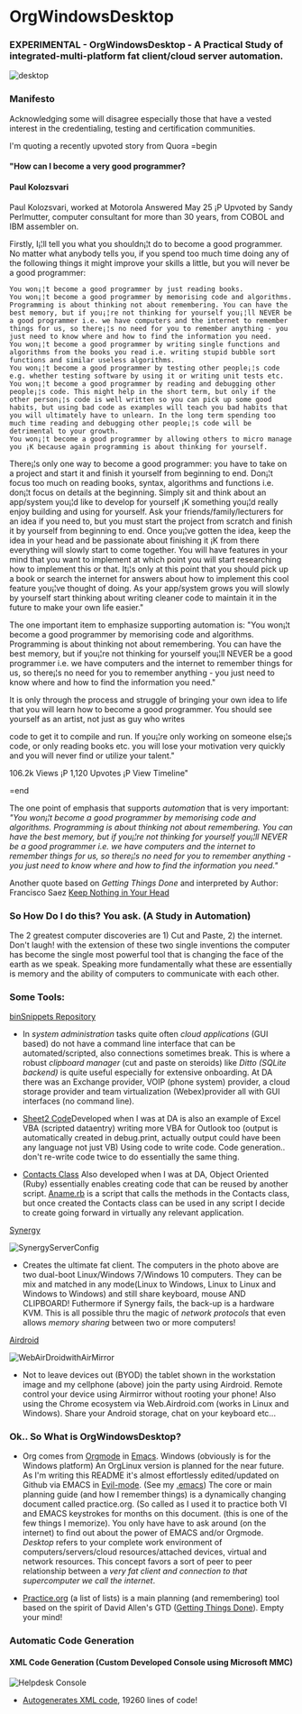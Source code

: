 # OrgWindowsDesktop
### EXPERIMENTAL - OrgWindowsDesktop - A Practical Study of integrated-multi-platform fat client/cloud server automation.
![desktop](https://github.com/RayNieva/OrgWindowsDesktop/blob/master/0128171145a.jpg)
### Manifesto

Acknowledging some will disagree especially those that have a vested interest in the credentialing, testing and certification communities.

I'm quoting a recently upvoted story from Quora
=begin
#### "How can I become a very good programmer?
#### Paul Kolozsvari
Paul Kolozsvari, worked at Motorola
Answered May 25 ¡P Upvoted by Sandy Perlmutter, computer consultant for more than 30 years, from COBOL and IBM assembler on.

Firstly, I¡¦ll tell you what you shouldn¡¦t do to become a good programmer. No matter what anybody tells you, if you spend too much time doing any of the following things it might improve your skills a little, but you will never be a good programmer:

    You won¡¦t become a good programmer by just reading books.
    You won¡¦t become a good programmer by memorising code and algorithms. Programming is about thinking not about remembering. You can have the best memory, but if you¡¦re not thinking for yourself you¡¦ll NEVER be a good programmer i.e. we have computers and the internet to remember things for us, so there¡¦s no need for you to remember anything - you just need to know where and how to find the information you need.
    You won¡¦t become a good programmer by writing single functions and algorithms from the books you read i.e. writing stupid bubble sort functions and similar useless algorithms.
    You won¡¦t become a good programmer by testing other people¡¦s code e.g. whether testing software by using it or writing unit tests etc.
    You won¡¦t become a good programmer by reading and debugging other people¡¦s code. This might help in the short term, but only if the other person¡¦s code is well written so you can pick up some good habits, but using bad code as examples will teach you bad habits that you will ultimately have to unlearn. In the long term spending too much time reading and debugging other people¡¦s code will be detrimental to your growth.
    You won¡¦t become a good programmer by allowing others to micro manage you ¡K because again programming is about thinking for yourself.

There¡¦s only one way to become a good programmer: you have to take on a project and start it and finish it yourself from beginning to end. Don¡¦t focus too much on reading books, syntax, algorithms and functions i.e. don¡¦t focus on details at the beginning. Simply sit and think about an app/system you¡¦d like to develop for yourself ¡K something you¡¦d really enjoy building and using for yourself. Ask your friends/family/lecturers for an idea if you need to, but you must start the project from scratch and finish it by yourself from beginning to end. Once you¡¦ve gotten the idea, keep the idea in your head and be passionate about finishing it ¡K from there everything will slowly start to come together. You will have features in your mind that you want to implement at which point you will start researching how to implement this or that. It¡¦s only at this point that you should pick up a book or search the internet for answers about how to implement this cool feature you¡¦ve thought of doing. As your app/system grows you will slowly by yourself start thinking about writing cleaner code to maintain it in the future to make your own life easier."

The one important item to emphasize supporting automation is:
"You won¡¦t become a good programmer by memorising code and algorithms. Programming is about thinking not about remembering. You can have the best memory, but if you¡¦re not thinking for yourself you¡¦ll NEVER be a good programmer i.e. we have computers and the internet to remember things for us, so there¡¦s no need for you to remember anything - you just need to know where and how to find the information you need."


It is only through the process and struggle of bringing your own idea to life that you will learn how to become a good programmer. You should see yourself as an artist, not just as guy who writes

code to get it to compile and run. If you¡¦re only working on someone else¡¦s code, or only reading books etc. you will lose your motivation very quickly and you will never find or utilize your talent."

106.2k Views ¡P 1,120 Upvotes ¡P View Timeline"

=end

The one point of emphasis that supports _automation_ that is very important: 
*"You won¡¦t become a good programmer by memorising code and algorithms. Programming is about thinking not about  remembering. You can have the best memory, but if you¡¦re not thinking for yourself you¡¦ll NEVER be a good  programmer i.e. we have computers and the internet to remember things for us, so there¡¦s no need for you to remember anything - you just need to know where and how to find the information you need."*

Another quote based on *Getting Things Done* and interpreted by Author: Francisco Saez
[Keep Nothing in Your Head](https://facilethings.com/blog/en/habits)

### So How Do I do this? You ask. (A Study in Automation)

The 2 greatest computer discoveries are 1) Cut and Paste,  2) the internet. Don't laugh! with the extension of these two single inventions the computer has become the single most powerful tool that is changing the face of the earth as we speak. Speaking more fundamentally what these are essentially is memory and the ability of computers to communicate with each other.

### Some Tools:

[binSnippets Repository](https://github.com/RayNieva/binSnippets)

- In _system administration_ tasks quite often _cloud applications_ (GUI based) do not have a command line interface that can be automated/scripted, also connections sometimes break. This is where a robust _clipboard manager_ (cut and paste on steroids) like _Ditto (SQLite backend)_ is quite useful especially for extensive onboarding. At DA there was an Exchange provider, VOIP (phone system) provider, a cloud storage provider and team virtualization (Webex)provider all with GUI interfaces (no command line).

- [Sheet2 Code](https://github.com/RayNieva/binSnippets/blob/master/Sheet2Code.vb)Developed when I was at DA is also an example of Excel VBA (scripted dataentry) writing more VBA for Outlook too (output is automatically created in debug.print, actually output could have been any language not just VB) Using code to write code. Code generation.. don't re-write code twice to do essentially the same thing.

- [Contacts Class](https://github.com/RayNieva/binSnippets/blob/master/Contacts02-26-14.rb) Also developed when I was at DA, Object Oriented (Ruby) essentially enables creating code that can be reused by another script. [Aname.rb](https://github.com/RayNieva/binSnippets/blob/master/aname.rb) is a script that calls the methods in the Contacts class, but once created the Contacts class can be used in any script I decide to create going forward in virtually any relevant application.

[Synergy](https://symless.com/synergy) 

![SynergyServerConfig](https://github.com/RayNieva/OrgWindowsDesktop/blob/master/SynergyServerConfig.jpg)

- Creates the ultimate fat client. The computers in the photo above are two dual-boot Linux/Windows 7/Windows 10 computers. They can be mix and matched in any mode(Linux to Windows, Linux to Linux and Windows to Windows) and still share keyboard, mouse AND CLIPBOARD!  Futhermore if Synergy fails, the back-up is a hardware KVM. This is all possible thru the magic of _network protocols_ that even allows _memory sharing_ between two or more computers!

[Airdroid](https://www.airdroid.com/)

![WebAirDroidwithAirMirror](https://github.com/RayNieva/OrgWindowsDesktop/blob/master/AirDroid-Mirror.jpg)

- Not to leave devices out (BYOD) the tablet shown in the workstation image and my cellphone (above) join the party using Airdroid. Remote control your device using Airmirror without rooting your phone! Also using the Chrome ecosystem via Web.Airdroid.com (works in Linux and Windows). Share your Android storage, chat on your keyboard etc...

### Ok.. So What is OrgWindowsDesktop?

- Org comes from [Orgmode](http://orgmode.org/) in [Emacs](https://en.wikipedia.org/wiki/Emacs). Windows (obviously is for the Windows platform) An OrgLinux version is planned for the near future. As I'm writing this README it's almost effortlessly edited/updated on Github via EMACS in [Evil-mode](http://wikemacs.org/wiki/Evil). (See  my [.emacs](https://github.com/RayNieva/OrgWindowsDesktop/blob/master/.emacs)) The core or main planning guide (and how I remember things) is a dynamically changing document called practice.org. (So called as I used it to practice both VI and EMACS keystrokes for months on this document. (this is one of the few things I memorize). You only have have to ask around (on the internet) to find out about the power of EMACS and/or Orgmode. _Desktop_ refers to your complete work environment of computers/servers/cloud resources/attached devices, virtual and network resources. This concept favors a sort of peer to peer relationship between a _very fat client and connection to that supercomputer we call the internet_.

- [Practice.org](https://github.com/RayNieva/OrgWindowsDesktop/blob/master/practice.org) (a list of lists) is a main planning (and remembering) tool based on the spirit of David Allen's GTD ([Getting Things Done](http://gettingthingsdone.com/)). Empty your mind!

### Automatic Code Generation

#### XML Code Generation (Custom Developed Console using Microsoft MMC)

![Helpdesk Console](https://github.com/RayNieva/OrgWindowsDesktop/blob/master/helpdesk.jpg)

- [Autogenerates XML code](https://raw.githubusercontent.com/RayNieva/OrgWindowsDesktop/master/Console1Helpdesk1.msc), 19260 lines of code!